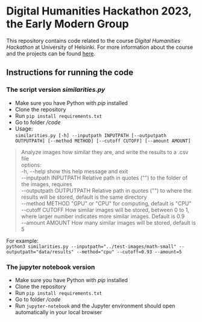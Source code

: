 # Digital Humanities Hackathon 2023, the Early Modern Group  

This repository contains code related to the course *Digital Humanities Hackathon* at University of Helsinki. For more information about the course and the projects can be found [here](https://www.helsinki.fi/en/digital-humanities/helsinki-digital-humanities-hackathon-2023-dhh23).  

## Instructions for running the code

### The script version *similarities.py*  
- Make sure you have Python with *pip* installed
- Clone the repository
- Run `pip install requirements.txt`
- Go to folder */code*  
- Usage:  
`similarities.py [-h] --inputpath INPUTPATH [--outputpath OUTPUTPATH] [--method METHOD] [--cutoff CUTOFF] [--amount AMOUNT]`

> Analyze images how similar they are, and write the results to a .csv file  
> options:  
>  -h, --help            show this help message and exit  
>  --inputpath INPUTPATH
>                        Relative path in quotes ("") to the folder of the images, requires  
>  --outputpath OUTPUTPATH
>                        Relative path in quotes ("") to where the results will be stored, default is the same directory  
>  --method METHOD       "GPU" or "CPU" for computing, default is "CPU"  
>  --cutoff CUTOFF       How similar images will be stored, between 0 to 1, where larger number indicates more similar images. Default is 0.9  
>  --amount AMOUNT       How many similar images will be stored, default is 5  

For example:  
`python3 similarities.py --inputpath="../test-images/math-small" --outputpath="data/results" --method="cpu" --cutoff=0.93 --amount=5` 

### The jupyter notebook version
- Make sure you have Python with *pip* installed
- Clone the repository
- Run `pip install requirements.txt`
- Go to folder */code*
- Run `jupyter-notebook` and the Jupyter environment should open automatically in your local browser  


